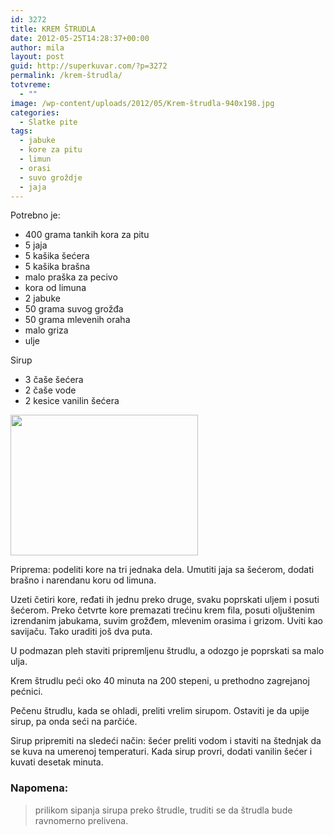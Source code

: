 ```yaml
---
id: 3272
title: KREM ŠTRUDLA
date: 2012-05-25T14:28:37+00:00
author: mila
layout: post
guid: http://superkuvar.com/?p=3272
permalink: /krem-štrudla/
totvreme:
  - ""
image: /wp-content/uploads/2012/05/Krem-štrudla-940x198.jpg
categories:
  - Slatke pite
tags:
  - jabuke
  - kore za pitu
  - limun
  - orasi
  - suvo groždje
  - jaja
---
```

Potrebno je:

  * 400 grama tankih kora za pitu
  * 5 jaja
  * 5 kašika šećera
  * 5 kašika brašna
  * malo praška za pecivo
  * kora od limuna
  * 2 jabuke
  * 50 grama suvog grožđa
  * 50 grama mlevenih oraha
  * malo griza
  * ulje

Sirup

  * 3 čaše šećera
  * 2 čaše vode
  * 2 kesice vanilin šećera

<img class="alignnone size-medium wp-image-3273" title="Krem štrudla" src="/wp-content/uploads/2012/05/Krem-štrudla-300x225.jpg" alt="" width="300" height="225" /> 

Priprema: podeliti kore na tri jednaka dela. Umutiti jaja sa šećerom, dodati brašno i narendanu koru od limuna.

Uzeti četiri kore, ređati ih jednu preko druge, svaku poprskati uljem i posuti šećerom. Preko četvrte kore premazati trećinu krem fila, posuti oljuštenim izrendanim jabukama, suvim grožđem, mlevenim orasima i grizom. Uviti kao savijaču. Tako uraditi još dva puta.

U podmazan pleh staviti pripremljenu štrudlu, a odozgo je poprskati sa malo ulja.

Krem štrudlu peći oko 40 minuta na 200 stepeni, u prethodno zagrejanoj pećnici.

Pečenu štrudlu, kada se ohladi, preliti vrelim sirupom. Ostaviti je da upije sirup, pa onda seći na parčiće.

Sirup pripremiti na sledeći način: šećer preliti vodom i staviti na štednjak da se kuva na umerenoj temperaturi. Kada sirup provri, dodati vanilin šećer i kuvati desetak minuta.

### Napomena:
> prilikom sipanja sirupa preko štrudle, truditi se da štrudla bude ravnomerno prelivena.